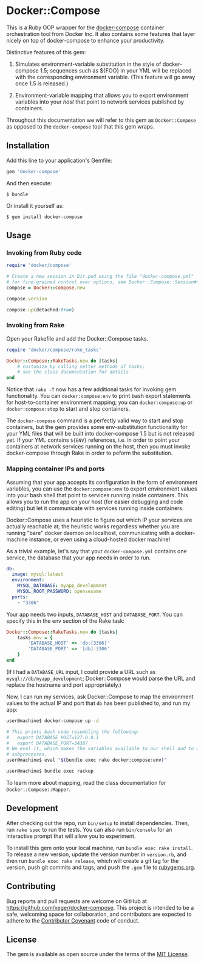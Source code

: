 # Docker::Compose

This is a Ruby OOP wrapper for the [docker-compose](https://github.com/docker/compose)
container orchestration tool from Docker Inc. It also contains some features that
layer nicely on top of docker-compose to enhance your productivity.

Distinctive features of this gem:

1) Simulates environment-variable substitution in the style of docker-compose
   1.5; sequences such as ${FOO} in your YML will be replaced with the
   corresponding environment variable. (This feature will go away once 1.5
   is released.)

2) Environment-variable mapping that allows you to export environment variables
   into your _host_ that point to network services published by containers.

Throughout this documentation we will refer to this gem as `Docker::Compose`
as opposed to the `docker-compose` tool that this gem wraps.

## Installation

Add this line to your application's Gemfile:

```ruby
gem 'docker-compose'
```

And then execute:

    $ bundle

Or install it yourself as:

    $ gem install docker-compose

## Usage

### Invoking from Ruby code

```ruby
require 'docker/compose'

# Create a new session in Dir.pwd using the file "docker-compose.yml"
# for fine-grained control over options, see Docker::Compose::Session#new
compose = Docker::Compose.new

compose.version

compose.up(detached:true)
```

### Invoking from Rake

Open your Rakefile and add the Docker::Compose tasks.

```ruby
require 'docker/compose/rake_tasks'

Docker::Compose::RakeTasks.new do |tasks|
    # customize by calling setter methods of tasks;
    # see the class documentation for details
end

```

Notice that `rake -T` now has a few additional tasks for invoking gem
functionality. You can `docker:compose:env` to print bash export statements
for host-to-container environment mapping; you can `docker:compose:up` or
`docker:compose:stop` to start and stop containers.

The `docker-compose` command is a perfectly valid way to start
and stop containers, but the gem provides some env-substitution functionality
for your YML files that will be built into docker-compose 1.5 but is not
released yet. If your YML contains `${ENV}` references, i.e. in order to
point your containers at network services running on the host, then you must
invoke docker-compose through Rake in order to peform the substitution.

### Mapping container IPs and ports

Assuming that your app accepts its configuration in the form of environment
variables, you can use the `docker:compose:env` to export environment values
into your bash shell that point to services running inside containers. This
allows you to run the app on your host (for easier debugging and code editing)
but let it communicate with services running inside containers.

Docker::Compose uses a heuristic to figure out which IP your services
are actually reachable at; the heuristic works regardless whether you are
running "bare" docker daemon on localhost, communicating with a docker-machine
instance, or even using a cloud-hosted docker machine!

As a trivial example, let's say that your `docker-compose.yml` contains one
service, the database that your app needs in order to run.

```yaml
db:
  image: mysql:latest
  environment:
    MYSQL_DATABASE: myapp_development
    MYSQL_ROOT_PASSWORD: opensesame
  ports:
    - "3306"

```

Your app needs two inputs, `DATABASE_HOST` and `DATABASE_PORT`. You can specify
this in the env section of the Rake task:

```ruby
Docker::Compose::RakeTasks.new do |tasks|
    tasks.env = {
        'DATABASE_HOST' => 'db:[3306]'
        'DATABASE_PORT' => '[db]:3306'
    }
end
```

(If I had a `DATABASE_URL` input, I could provide a URL such as
`mysql://db/myapp_development`; Docker::Compose would parse the URL and replace
the hostname and port appropriately.)

Now, I can run my services, ask Docker::Compose to map the environment values
to the actual IP and port that `db` has been published to, and run my app:

```bash
user@machine$ docker-compose up -d

# This prints bash code resembling the following:
#   export DATABASE_HOST=127.0.0.1
#   export DATABASE_PORT=34387
# We eval it, which makes the variables available to our shell and to all
# subprocesses.
user@machine$ eval "$(bundle exec rake docker:compose:env)"

user@machine$ bundle exec rackup
```

To learn more about mapping, read the class documentation for
`Docker::Compose::Mapper`.

## Development

After checking out the repo, run `bin/setup` to install dependencies. Then, run `rake spec` to run the tests. You can also run `bin/console` for an interactive prompt that will allow you to experiment.

To install this gem onto your local machine, run `bundle exec rake install`. To release a new version, update the version number in `version.rb`, and then run `bundle exec rake release`, which will create a git tag for the version, push git commits and tags, and push the `.gem` file to [rubygems.org](https://rubygems.org).

## Contributing

Bug reports and pull requests are welcome on GitHub at https://github.com/xeger/docker-compose. This project is intended to be a safe, welcoming space for collaboration, and contributors are expected to adhere to the [Contributor Covenant](contributor-covenant.org) code of conduct.


## License

The gem is available as open source under the terms of the [MIT License](http://opensource.org/licenses/MIT).

